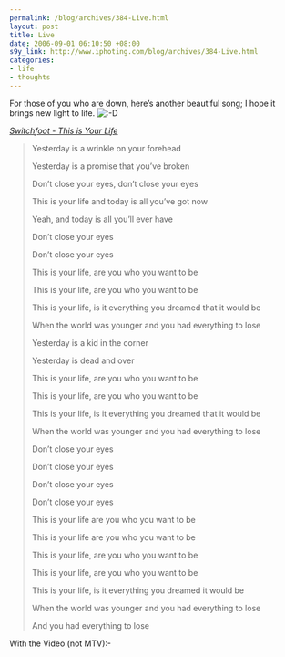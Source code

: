 ```yaml
--- 
permalink: /blog/archives/384-Live.html
layout: post
title: Live
date: 2006-09-01 06:10:50 +08:00
s9y_link: http://www.iphoting.com/blog/archives/384-Live.html
categories: 
- life
- thoughts
---
```

<p class="whiteline"><p>For those of you who are down, here&#8217;s another beautiful song; I hope it brings new light to life. <img src="http://static-s3.iphoting.com/blog/templates/default/img/emoticons/laugh.png" alt=":-D" style="display: inline; vertical-align: bottom;" class="emoticon" /></p>
</p><p class="whiteline"><p><em><a onclick="_gaq.push(['_trackPageview', '/extlink/phobos.apple.com/WebObjects/MZStore.woa/wa/viewAlbum?playlistId=15239966&amp;amp;s=143441&amp;amp;i=15239957']);"  href="http://phobos.apple.com/WebObjects/MZStore.woa/wa/viewAlbum?playlistId=15239966&amp;s=143441&amp;i=15239957">Switchfoot - This is Your Life</a></em></p>
</p><blockquote><p class="break">Yesterday is a wrinkle on your forehead</p><p class="break">Yesterday is a promise that you’ve broken</p><p class="break">Don’t close your eyes, don’t close your eyes</p><p class="break">This is your life and today is all you’ve got now</p><p class="break">Yeah, and today is all you’ll ever have</p><p class="break">Don’t close your eyes</p><p class="whiteline">Don’t close your eyes
</p><p class="break">This is your life, are you who you want to be</p><p class="break">This is your life, are you who you want to be</p><p class="break">This is your life, is it everything you dreamed that it would be</p><p class="whiteline">When the world was younger and you had everything to lose
</p><p class="break">Yesterday is a kid in the corner</p><p class="whiteline">Yesterday is dead and over
</p><p class="break">This is your life, are you who you want to be</p><p class="break">This is your life, are you who you want to be</p><p class="break">This is your life, is it everything you dreamed that it would be</p><p class="whiteline">When the world was younger and you had everything to lose
</p><p class="break">Don’t close your eyes</p><p class="break">Don’t close your eyes</p><p class="break">Don’t close your eyes</p><p class="whiteline">Don’t close your eyes
</p><p class="break">This is your life are you who you want to be</p><p class="whiteline">This is your life are you who you want to be
</p><p class="break">This is your life, are you who you want to be</p><p class="break">This is your life, are you who you want to be</p><p class="break">This is your life, is it everything you dreamed it would be</p><p class="whiteline">When the world was younger and you had everything to lose
</p><p class="break">And you had everything to lose</p></blockquote><p>
</p><p class="break"><p>With the Video (not MTV):-</p><p class="break"><object width="425" height="350"><param name="movie" value="http://www.youtube.com/v/NR2eOrvR0tQ"></param><embed src="http://www.youtube.com/v/NR2eOrvR0tQ" type="application/x-shockwave-flash" width="425" height="350"></embed></object></p></p>
